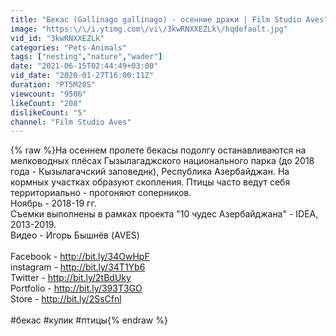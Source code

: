 ```yaml
---
title: "Бекас (Gallinago gallinago) - осенние драки | Film Studio Aves"
image: "https:\/\/i.ytimg.com\/vi\/3kwRNXXEZLk\/hqdefault.jpg"
vid_id: "3kwRNXXEZLk"
categories: "Pets-Animals"
tags: ["nesting","nature","wader"]
date: "2021-06-15T02:44:49+03:00"
vid_date: "2020-01-27T16:00:11Z"
duration: "PT5M20S"
viewcount: "9506"
likeCount: "208"
dislikeCount: "5"
channel: "Film Studio Aves"
---
```

{% raw %}На осеннем пролете бекасы подолгу останавливаются на мелководных плёсах Гызылагаджского национального парка (до 2018 года - Кызылагачский заповеднк), Республика Азербайджан. На кормных участках образуют скопления. Птицы часто ведут себя территориально - прогоняют соперников.<br />Ноябрь - 2018-19 гг.<br />Съемки выполнены в рамках проекта &quot;10 чудес Азербайджана&quot; - IDEA, 2013-2019.<br />Видео - Игорь Бышнёв (AVES)<br /><br />Facebook - <a rel="nofollow" target="blank" href="http://bit.ly/34OwHpF">http://bit.ly/34OwHpF</a><br />instagram - <a rel="nofollow" target="blank" href="http://bit.ly/34T1Yb6">http://bit.ly/34T1Yb6</a><br />Twitter - <a rel="nofollow" target="blank" href="http://bit.ly/2tBdUky">http://bit.ly/2tBdUky</a><br />Portfolio - <a rel="nofollow" target="blank" href="http://bit.ly/393T3GO">http://bit.ly/393T3GO</a><br />Store - <a rel="nofollow" target="blank" href="http://bit.ly/2SsCfnl">http://bit.ly/2SsCfnl</a><br /><br />#бекас #кулик #птицы{% endraw %}
